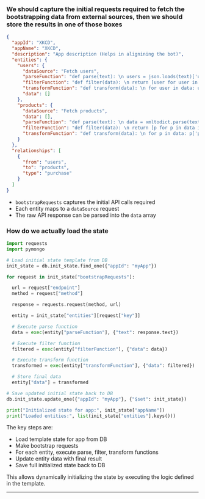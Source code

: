 ### We should capture the initial requests required to fetch the bootstrapping data from external sources, then we should store the results in one of those boxes

```json
{
  "appId": "XKCD",
  "appName": "XKCD",
  "description": "App description (Helps in alignining the bot)",
  "entities": {
    "users": {
      "dataSource": "Fetch users",
      "parseFunction": "def parse(text): \n users = json.loads(text)['users'] \n return users",
      "filterFunction": "def filter(data): \n return [user for user in data if user['active']]",
      "transformFunction": "def transform(data): \n for user in data: user['name'] = user['first'] + ' ' + user['last'] \n return data",
      "data": []
    },
    "products": {
      "dataSource": "Fetch products",
      "data": [],
      "parseFunction": "def parse(text): \n data = xmltodict.parse(text) \n products = data['products']['product'] \n return products",
      "filterFunction": "def filter(data): \n return [p for p in data if p['in_stock'] == 'true']",
      "transformFunction": "def transform(data): \n for p in data: p['price'] = float(p['price']) \n return data"
    }
  },
  "relationships": [
    {
      "from": "users",
      "to": "products",
      "type": "purchase"
    }
  ]
}
```

- `bootstrapRequests` captures the initial API calls required
- Each entity maps to a `dataSource` request 
- The raw API response can be parsed into the `data` array



### How do we actually load the state

```python
import requests
import pymongo

# Load initial state template from DB 
init_state = db.init_state.find_one({"appId": "myApp"})

for request in init_state["bootstrapRequests"]:

  url = request["endpoint"]
  method = request["method"]  

  response = requests.request(method, url)

  entity = init_state["entities"][request["key"]]

  # Execute parse function
  data = exec(entity["parseFunction"], {"text": response.text})

  # Execute filter function
  filtered = exec(entity["filterFunction"], {"data": data})  

  # Execute transform function
  transformed = exec(entity["transformFunction"], {"data": filtered})

  # Store final data
  entity["data"] = transformed

# Save updated initial state back to DB
db.init_state.update_one({"appId": "myApp"}, {"$set": init_state})

print("Initialized state for app:", init_state["appName"])
print("Loaded entities:", list(init_state["entities"].keys()))
```

The key steps are:

- Load template state for app from DB
- Make bootstrap requests 
- For each entity, execute parse, filter, transform functions
- Update entity data with final result
- Save full initialized state back to DB

This allows dynamically initializing the state by executing the logic defined in the template.


---


